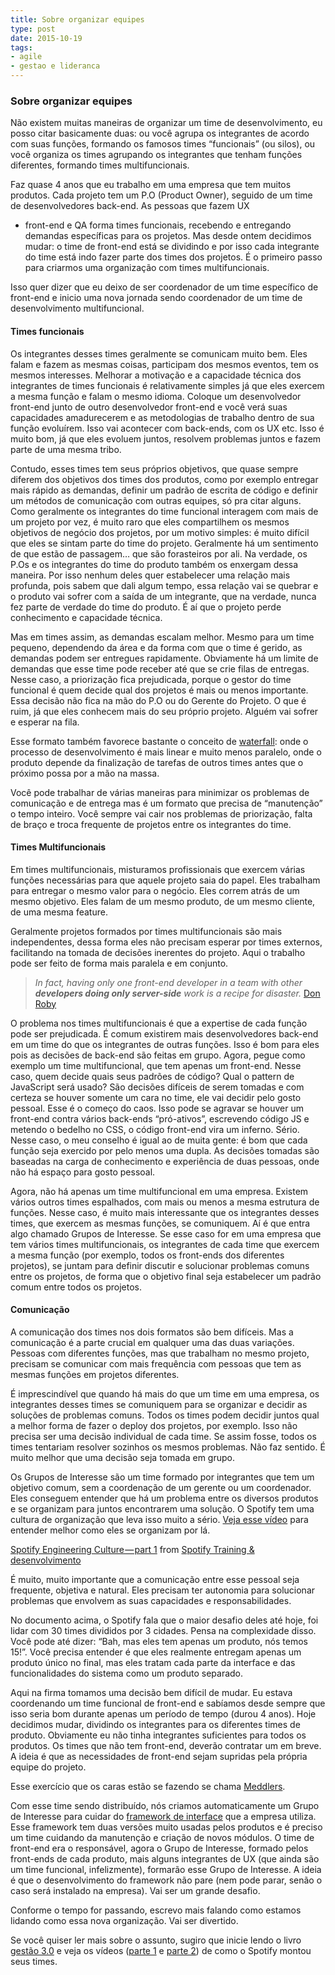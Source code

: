 ```yaml
---
title: Sobre organizar equipes
type: post
date: 2015-10-19
tags:
- agile
- gestao e lideranca
---
```


### Sobre organizar equipes

Não existem muitas maneiras de organizar um time de desenvolvimento, eu posso citar basicamente duas: ou você agrupa os integrantes de acordo com suas funções, formando os famosos times “funcionais” (ou silos), ou você organiza os times agrupando os integrantes que tenham funções diferentes, formando times multifuncionais.

Faz quase 4 anos que eu trabalho em uma empresa que tem muitos produtos. Cada projeto tem um P.O (Product Owner), seguido de um time de desenvolvedores back-end. As pessoas que fazem UX
- front-end e QA forma times funcionais, recebendo e entregando demandas específicas para os projetos. Mas desde ontem decidimos mudar: o time de front-end está se dividindo e por isso cada integrante do time está indo fazer parte dos times dos projetos. É o primeiro passo para criarmos uma organização com times multifuncionais.

Isso quer dizer que eu deixo de ser coordenador de um time específico de front-end e inicio uma nova jornada sendo coordenador de um time de desenvolvimento multifuncional.

#### Times funcionais

Os integrantes desses times geralmente se comunicam muito bem. Eles falam e fazem as mesmas coisas, participam dos mesmos eventos, tem os mesmos interesses. Melhorar a motivação e a capacidade técnica dos integrantes de times funcionais é relativamente simples já que eles exercem a mesma função e falam o mesmo idioma. Coloque um desenvolvedor front-end junto de outro desenvolvedor front-end e você verá suas capacidades amadurecerem e as metodologias de trabalho dentro de sua função evoluírem. Isso vai acontecer com back-ends, com os UX etc. Isso é muito bom, já que eles evoluem juntos, resolvem problemas juntos e fazem parte de uma mesma tribo.

Contudo, esses times tem seus próprios objetivos, que quase sempre diferem dos objetivos dos times dos produtos, como por exemplo entregar mais rápido as demandas, definir um padrão de escrita de código e definir um métodos de comunicação com outras equipes, só pra citar alguns. Como geralmente os integrantes do time funcional interagem com mais de um projeto por vez, é muito raro que eles compartilhem os mesmos objetivos de negócio dos projetos, por um motivo simples: é muito difícil que eles se sintam parte do time do projeto. Geralmente há um sentimento de que estão de passagem… que são forasteiros por ali. Na verdade, os P.Os e os integrantes do time do produto também os enxergam dessa maneira. Por isso nenhum deles quer estabelecer uma relação mais profunda, pois sabem que dali algum tempo, essa relação vai se quebrar e o produto vai sofrer com a saída de um integrante, que na verdade, nunca fez parte de verdade do time do produto. É aí que o projeto perde conhecimento e capacidade técnica.

Mas em times assim, as demandas escalam melhor. Mesmo para um time pequeno, dependendo da área e da forma com que o time é gerido, as demandas podem ser entregues rapidamente. Obviamente há um limite de demandas que esse time pode receber até que se crie filas de entregas. Nesse caso, a priorização fica prejudicada, porque o gestor do time funcional é quem decide qual dos projetos é mais ou menos importante. Essa decisão não fica na mão do P.O ou do Gerente do Projeto. O que é ruim, já que eles conhecem mais do seu próprio projeto. Alguém vai sofrer e esperar na fila.

Esse formato também favorece bastante o conceito de [waterfall](https://en.wikipedia.org/wiki/Waterfall_model): onde o processo de desenvolvimento é mais linear e muito menos paralelo, onde o produto depende da finalização de tarefas de outros times antes que o próximo possa por a mão na massa.

Você pode trabalhar de várias maneiras para minimizar os problemas de comunicação e de entrega mas é um formato que precisa de “manutenção” o tempo inteiro. Você sempre vai cair nos problemas de priorização, falta de braço e troca frequente de projetos entre os integrantes do time.

#### Times Multifuncionais

Em times multifuncionais, misturamos profissionais que exercem várias funções necessárias para que aquele projeto saia do papel. Eles trabalham para entregar o mesmo valor para o negócio. Eles correm atrás de um mesmo objetivo. Eles falam de um mesmo produto, de um mesmo cliente, de uma mesma feature.

Geralmente projetos formados por times multifuncionais são mais independentes, dessa forma eles não precisam esperar por times externos, facilitando na tomada de decisões inerentes do projeto. Aqui o trabalho pode ser feito de forma mais paralela e em conjunto.

> _In fact, having only one front-end developer in a team with other_ **_developers doing only server-side_** _work is a recipe for disaster._ [Don Roby](http://bit.ly/18MX8cg)

O problema nos times multifuncionais é que a expertise de cada função pode ser prejudicada. É comum existirem mais desenvolvedores back-end em um time do que os integrantes de outras funções. Isso é bom para eles pois as decisões de back-end são feitas em grupo. Agora, pegue como exemplo um time multifuncional, que tem apenas um front-end. Nesse caso, quem decide quais seus padrões de código? Qual o pattern de JavaScript será usado? São decisões difíceis de serem tomadas e com certeza se houver somente um cara no time, ele vai decidir pelo gosto pessoal. Esse é o começo do caos. Isso pode se agravar se houver um front-end contra vários back-ends “pró-ativos”, escrevendo código JS e metendo o bedelho no CSS, o código front-end vira um inferno. Sério. Nesse caso, o meu conselho é igual ao de muita gente: é bom que cada função seja exercido por pelo menos uma dupla. As decisões tomadas são baseadas na carga de conhecimento e experiência de duas pessoas, onde não há espaço para gosto pessoal.

Agora, não há apenas um time multifuncional em uma empresa. Existem vários outros times espalhados, com mais ou menos a mesma estrutura de funções. Nesse caso, é muito mais interessante que os integrantes desses times, que exercem as mesmas funções, se comuniquem. Aí é que entra algo chamado Grupos de Interesse. Se esse caso for em uma empresa que tem vários times multifuncionais, os integrantes de cada time que exercem a mesma função (por exemplo, todos os front-ends dos diferentes projetos), se juntam para definir discutir e solucionar problemas comuns entre os projetos, de forma que o objetivo final seja estabelecer um padrão comum entre todos os projetos.

#### Comunicação

A comunicação dos times nos dois formatos são bem difíceis. Mas a comunicação é a parte crucial em qualquer uma das duas variações. Pessoas com diferentes funções, mas que trabalham no mesmo projeto, precisam se comunicar com mais frequência com pessoas que tem as mesmas funções em projetos diferentes.

É imprescindível que quando há mais do que um time em uma empresa, os integrantes desses times se comuniquem para se organizar e decidir as soluções de problemas comuns. Todos os times podem decidir juntos qual a melhor forma de fazer o deploy dos projetos, por exemplo. Isso não precisa ser uma decisão individual de cada time. Se assim fosse, todos os times tentariam resolver sozinhos os mesmos problemas. Não faz sentido. É muito melhor que uma decisão seja tomada em grupo.


Os Grupos de Interesse são um time formado por integrantes que tem um objetivo comum, sem a coordenação de um gerente ou um coordenador. Eles conseguem entender que há um problema entre os diversos produtos e se organizam para juntos encontrarem uma solução. O Spotify tem uma cultura de organização que leva isso muito a sério. [Veja esse vídeo](https://vimeo.com/85490944) para entender melhor como eles se organizam por lá.

[Spotify Engineering Culture — part 1](https://vimeo.com/85490944) from [Spotify Training & desenvolvimento](https://vimeo.com/user14023874)

É muito, muito importante que a comunicação entre esse pessoal seja frequente, objetiva e natural. Eles precisam ter autonomia para solucionar problemas que envolvem as suas capacidades e responsabilidades.

No documento acima, o Spotify fala que o maior desafio deles até hoje, foi lidar com 30 times divididos por 3 cidades. Pensa na complexidade disso. Você pode até dizer: “Bah, mas eles tem apenas um produto, nós temos 15!”. Você precisa entender é que eles realmente entregam apenas um produto único no final, mas eles tratam cada parte da interface e das funcionalidades do sistema como um produto separado.

Aqui na firma tomamos uma decisão bem difícil de mudar. Eu estava coordenando um time funcional de front-end e sabíamos desde sempre que isso seria bom durante apenas um período de tempo (durou 4 anos). Hoje decidimos mudar, dividindo os integrantes para os diferentes times de produto. Obviamente eu não tinha integrantes suficientes para todos os produtos. Os times que não tem front-end, deverão contratar um em breve. A ideia é que as necessidades de front-end sejam supridas pela própria equipe do projeto.

Esse exercício que os caras estão se fazendo se chama [Meddlers](http://noop.nl/2011/09/meddlers-free-exercise.html).

Com esse time sendo distribuído, nós criamos automaticamente um Grupo de Interesse para cuidar do [framework de interface](http://opensource.locaweb.com.br/locawebstyle/) que a empresa utiliza. Esse framework tem duas versões muito usadas pelos produtos e é preciso um time cuidando da manutenção e criação de novos módulos. O time de front-end era o responsável, agora o Grupo de Interesse, formado pelos front-ends de cada produto, mais alguns integrantes de UX (que ainda são um time funcional, infelizmente), formarão esse Grupo de Interesse. A ideia é que o desenvolvimento do framework não pare (nem pode parar, senão o caso será instalado na empresa). Vai ser um grande desafio.

Conforme o tempo for passando, escrevo mais falando como estamos lidando como essa nova organização. Vai ser divertido.

Se você quiser ler mais sobre o assunto, sugiro que inicie lendo o livro [gestão 3.0](https://gestão30.com/product/gestão30/) e veja os vídeos ([parte 1](https://vimeo.com/85490944) e [parte 2](http://vimeo.com/94950270)) de como o Spotify montou seus times.
